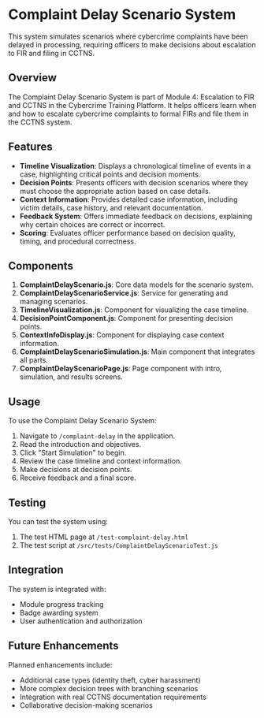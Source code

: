 # Complaint Delay Scenario System

This system simulates scenarios where cybercrime complaints have been delayed in processing, requiring officers to make decisions about escalation to FIR and filing in CCTNS.

## Overview

The Complaint Delay Scenario System is part of Module 4: Escalation to FIR and CCTNS in the Cybercrime Training Platform. It helps officers learn when and how to escalate cybercrime complaints to formal FIRs and file them in the CCTNS system.

## Features

- **Timeline Visualization**: Displays a chronological timeline of events in a case, highlighting critical points and decision moments.
- **Decision Points**: Presents officers with decision scenarios where they must choose the appropriate action based on case details.
- **Context Information**: Provides detailed case information, including victim details, case history, and relevant documentation.
- **Feedback System**: Offers immediate feedback on decisions, explaining why certain choices are correct or incorrect.
- **Scoring**: Evaluates officer performance based on decision quality, timing, and procedural correctness.

## Components

1. **ComplaintDelayScenario.js**: Core data models for the scenario system.
2. **ComplaintDelayScenarioService.js**: Service for generating and managing scenarios.
3. **TimelineVisualization.js**: Component for visualizing the case timeline.
4. **DecisionPointComponent.js**: Component for presenting decision points.
5. **ContextInfoDisplay.js**: Component for displaying case context information.
6. **ComplaintDelayScenarioSimulation.js**: Main component that integrates all parts.
7. **ComplaintDelayScenarioPage.js**: Page component with intro, simulation, and results screens.

## Usage

To use the Complaint Delay Scenario System:

1. Navigate to `/complaint-delay` in the application.
2. Read the introduction and objectives.
3. Click "Start Simulation" to begin.
4. Review the case timeline and context information.
5. Make decisions at decision points.
6. Receive feedback and a final score.

## Testing

You can test the system using:

1. The test HTML page at `/test-complaint-delay.html`
2. The test script at `/src/tests/ComplaintDelayScenarioTest.js`

## Integration

The system is integrated with:

- Module progress tracking
- Badge awarding system
- User authentication and authorization

## Future Enhancements

Planned enhancements include:

- Additional case types (identity theft, cyber harassment)
- More complex decision trees with branching scenarios
- Integration with real CCTNS documentation requirements
- Collaborative decision-making scenarios
